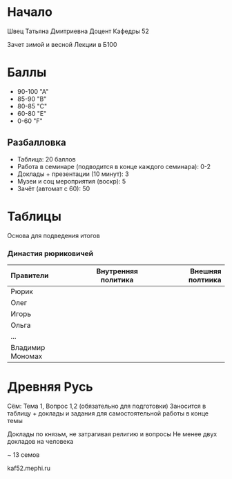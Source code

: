 # Начало
Швец Татьяна Дмитриевна
Доцент Кафедры 52

Зачет зимой и весной
Лекции в Б100

# Баллы
- 90-100 "А"
- 85-90 "В"
- 80-85 "С"
- 60-80 "Е"
- 0-60 "F"

## Разбалловка
-  Таблица: 20 баллов
- Работа в семинаре (подводится в конце каждого семинара): 0-2
- Доклады + презентации (10 минут): 3
- Музеи и соц мероприятия (воскр): 5
- Зачёт (автомат с 60): 50

# Таблицы
Основа для подведения итогов

### Династия рюриковичей
Правители | Внутренняя политика | Внешняя полтиика
:-|-|-:
Рюрик | |
Олег | |
Игорь | |
Ольга | |
... | |
Владимир Мономах | |

# Древняя Русь
Сём: Тема 1, Вопрос 1,2 (обязательно для подготовки)
Заносится в таблицу + доклады и задания для самостоятельной работы в конце темы

Доклады по князьм, не затрагивая религию и вопросы
Не менее двух докладов на человека

~ 13 семов


kaf52.mephi.ru
